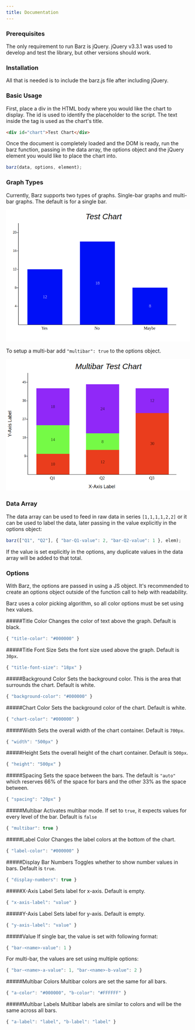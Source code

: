 ```yaml
---
title: Documentation
---
```


### Prerequisites

The only requirement to run Barz is jQuery. jQuery v3.3.1 was used to develop and test the library, but other versions should work.

### Installation

All that is needed is to include the barz.js file after including jQuery.

### Basic Usage

First, place a div in the HTML body where you would like the chart to display. The id is used to identify the placeholder to the script. The text inside the tag is used as the chart's title.

```html
<div id="chart">Test Chart</div>
```

Once the document is completely loaded and the DOM is ready, run the barz function, passing in the data array, the options object and the jQuery element you would like to place the chart into.

```js
barz(data, options, element);
```

### Graph Types

Currently, Barz supports two types of graphs. Single-bar graphs and multi-bar graphs. The default is for a single bar.

![single bar example](https://raw.githubusercontent.com/arromeo/barz/master/docs/single-bar-example.png)

To setup a multi-bar add `"multibar": true` to the options object.

![multi bar example](https://raw.githubusercontent.com/arromeo/barz/master/docs/multi-bar-example.png)

### Data Array

The data array can be used to feed in raw data in series `[1,1,1,1,2,2]`  or it can be used to label the data, later passing in the value explicitly in the options object:

```js
barz(["Q1", "Q2"], { "bar-Q1-value": 2, "bar-Q2-value": 1 }, elem);
```

If the value is set explicitly in the options, any duplicate values in the data array will be added to that total.

### Options

With Barz, the options are passed in using a JS object. It's recommended to create an options object outside of the function call to help with readability.

Barz uses a color picking algorithm, so all color options must be set using hex values.

#####Title Color
Changes the color of text above the graph. Default is black.

```js
{ "title-color": "#000000" }
```

#####Title Font Size
Sets the font size used above the graph. Default is `30px`.

```js
{ "title-font-size": "18px" }
```

#####Background Color
Sets the background color. This is the area that surrounds the chart. Default is white.

```js
{ "background-color": "#000000" }
```

#####Chart Color
Sets the background color of the chart. Default is white.

```js
{ "chart-color": "#000000" }
```

#####Width
Sets the overall width of the chart container. Default is `700px`.

```js
{ "width": "500px" }
```

#####Height
Sets the overall height of the chart container. Default is `500px`.

```js
{ "height": "500px" }
```

#####Spacing
Sets the space between the bars. The default is `"auto"` which reserves 66% of the space for bars and the other 33% as the space between.

```js
{ "spacing": "20px" }
```

#####Multibar
Activates multibar mode. If set to `true`, it expects values for every level of the bar. Default is `false`

```js
{ "multibar": true }
```

#####Label Color
Changes the label colors at the bottom of the chart.

```js
{ "label-color": "#000000" }
```

#####Display Bar Numbers
Toggles whether to show number values in bars. Default is `true`.

```js
{ "display-numbers": true }
```

#####X-Axis Label
Sets label for x-axis. Default is empty.

```js
{ "x-axis-label": "value" }
```

#####Y-Axis Label
Sets label for y-axis. Default is empty.

```js
{ "y-axis-label": "value" }
```

#####Value
If single bar, the value is set with following format:

```js
{ "bar-<name>-value": 1 }
```

For multi-bar, the values are set using multiple options:

```js
{ "bar-<name>-a-value": 1, "bar-<name>-b-value": 2 }
```

#####Multibar Colors
Multibar colors are set the same for all bars.

```js
{ "a-color": "#000000", "b-color": "#FFFFFF" }
```

#####Multibar Labels
Multibar labels are similar to colors and will be the same across all bars.

```js
{ "a-label": "label", "b-label": "label" }
```
